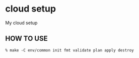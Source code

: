 cloud setup
===========

My cloud setup

HOW TO USE
----------

```
% make -C env/common init fmt validate plan apply destroy
```
